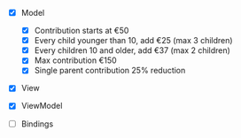 ﻿  - [x] Model
    - [x] Contribution starts at €50
    - [x] Every child younger than 10, add €25 (max 3 children)   
    - [x] Every children 10 and older, add €37 (max 2 children)   
    - [x] Max contribution €150   
    - [x] Single parent contribution 25% reduction  

- [x] View

- [x] ViewModel    
- [ ] Bindings   
